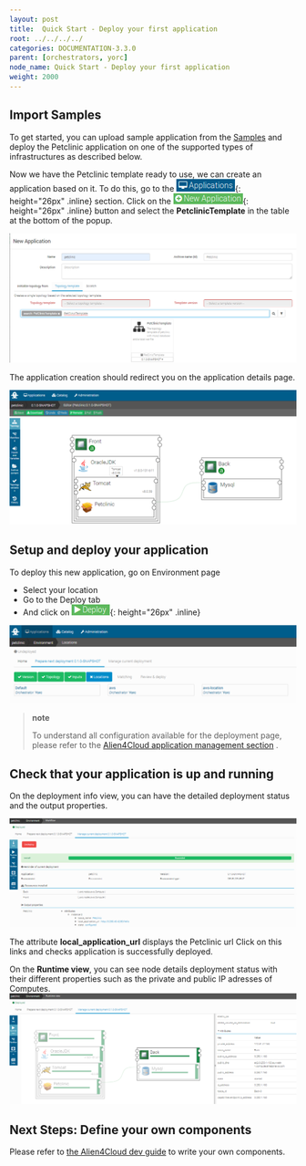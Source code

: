```yaml
---
layout: post
title:  Quick Start - Deploy your first application
root: ../../../../
categories: DOCUMENTATION-3.3.0
parent: [orchestrators, yorc]
node_name: Quick Start - Deploy your first application
weight: 2000
---
```


## Import Samples

To get started, you can upload sample application from the [Samples](https://github.com/alien4cloud/samples) and deploy the Petclinic application on one of the supported types of infrastructures as described below.

Now we have the Petclinic template ready to use, we can create an application based on it. To do this, go to the ![applications](../../../../images/3.3.0/yorc/application-btn.png){: height="26px" .inline} section. Click on the ![new application](../../../../images/3.3.0/yorc/new-application-btn.png){: height="26px" .inline} button and select the **PetclinicTemplate** in the table at the bottom of the popup.

![Create Application](../../../../images/3.3.0/yorc/new-welcome-app.png)

The application creation should redirect you on the application details page. 

![Welcome Application topology](../../../../images/3.3.0/yorc/welcome-app-topo.png)

## Setup and deploy your application

To deploy this new application, go on Environment page

- Select your location
- Go to the Deploy tab
- And click on ![deploy button](../../../../images/3.3.0/yorc/app-deploy-btn.png){: height="26px" .inline}

![Select a location](../../../../images/3.3.0/yorc/app-location.png)

> **note**
>
> To understand all configuration available for the deployment page, please refer to the
> [Alien4Cloud application management section](/#/documentation/3.0.0/user_guide/application_management.html) .
>

## Check that your application is up and running


On the deployment info view, you can have the detailed deployment status and the output properties. 

![Application Deployment info](../../../../images/3.3.0/yorc/app-info-deployment.png)

The attribute **local_application_url** displays the Petclinic url
Click on this links and checks application is successfully deployed.

On the **Runtime view**, you can see node details deployment status with their different properties such as the private and public IP adresses of Computes.
![Application runtime view](../../../../images/3.3.0/yorc/app-runtime-view.png)


## Next Steps: Define your own components

Please refer to [the Alien4Cloud dev guide](#/documentation/3.0.0/devops_guide/dev_ops_guide.html) to write your own components.

